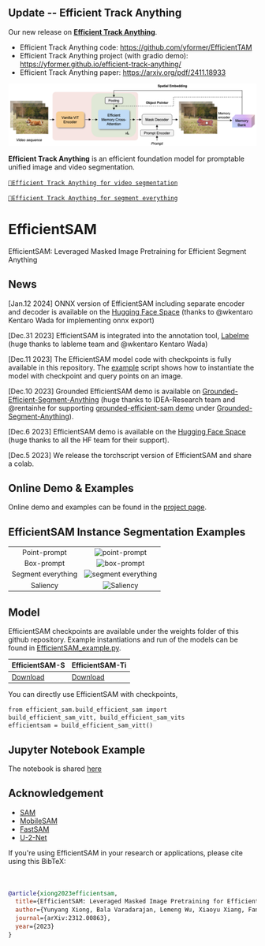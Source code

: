## Update -- Efficient Track Anything

Our new release on [**Efficient Track Anything**](https://github.com/yformer/EfficientTAM).

* Efficient Track Anything code: https://github.com/yformer/EfficientTAM
* Efficient Track Anything project (with gradio demo): https://yformer.github.io/efficient-track-anything/
* Efficient Track Anything paper: https://arxiv.org/pdf/2411.18933

![Efficient Track Anything design](figs/examples/overview.png)

**Efficient Track Anything** is an efficient foundation model for promptable unified image and video segmentation.

[`🤗Efficient Track Anything for video segmentation`](https://f4068764114ebefeb4.gradio.live)

[`🤗Efficient Track Anything for segment everything`](https://5239f8e221db7ee8a0.gradio.live)

# EfficientSAM
EfficientSAM: Leveraged Masked Image Pretraining for Efficient Segment Anything

## News
[Jan.12 2024] ONNX version of EfficientSAM including separate encoder and decoder is available on the [Hugging Face Space](https://huggingface.co/spaces/yunyangx/EfficientSAM/tree/main) (thanks to @wkentaro Kentaro Wada for implementing onnx export)

[Dec.31 2023] EfficientSAM is integrated into the annotation tool, [Labelme](https://github.com/labelmeai/labelme) (huge thanks to lableme team and @wkentaro Kentaro Wada)

[Dec.11 2023] The EfficientSAM model code with checkpoints is fully available in this repository. The [example](https://github.com/yformer/EfficientSAM/blob/main/EfficientSAM_example.py) script shows how to instantiate the model with checkpoint and query points on an image.

[Dec.10 2023] Grounded EfficientSAM demo is available on [Grounded-Efficient-Segment-Anything](https://github.com/IDEA-Research/Grounded-Segment-Anything/tree/main/EfficientSAM) (huge thanks to IDEA-Research team and @rentainhe for supporting [grounded-efficient-sam demo](https://github.com/IDEA-Research/Grounded-Segment-Anything/blob/main/EfficientSAM/grounded_efficient_sam.py) under [Grounded-Segment-Anything](https://github.com/IDEA-Research/Grounded-Segment-Anything)).

[Dec.6 2023] EfficientSAM demo is available on the [Hugging Face Space](https://huggingface.co/spaces/yunyangx/EfficientSAM) (huge thanks to all the HF team for their support).

[Dec.5 2023] We release the torchscript version of EfficientSAM and share a colab.

## Online Demo & Examples
Online demo and examples can be found in the [project page](https://yformer.github.io/efficient-sam/).

## EfficientSAM Instance Segmentation Examples
  |   |   |
:-------------------------:|:-------------------------:
Point-prompt | ![point-prompt](figs/examples/demo_point.png)
Box-prompt |  ![box-prompt](figs/examples/demo_box.png)
Segment everything |![segment everything](figs/examples/demo_everything.png)
Saliency | ![Saliency](figs/examples/demo_saliency.png)

## Model
EfficientSAM checkpoints are available under the weights folder of this github repository. Example instantiations and run of the models can be found in [EfficientSAM_example.py](https://github.com/yformer/EfficientSAM/blob/main/EfficientSAM_example.py).

| EfficientSAM-S | EfficientSAM-Ti |
|------------------------------|------------------------------|
| [Download](https://github.com/yformer/EfficientSAM/blob/main/weights/efficient_sam_vits.pt.zip) |[Download](https://github.com/yformer/EfficientSAM/blob/main/weights/efficient_sam_vitt.pt)|

You can directly use EfficientSAM with checkpoints,
```
from efficient_sam.build_efficient_sam import build_efficient_sam_vitt, build_efficient_sam_vits
efficientsam = build_efficient_sam_vitt()
```

## Jupyter Notebook Example
The notebook is shared [here](https://github.com/yformer/EfficientSAM/blob/main/notebooks)


## Acknowledgement

+ [SAM](https://github.com/facebookresearch/segment-anything)
+ [MobileSAM](https://github.com/ChaoningZhang/MobileSAM)
+ [FastSAM](https://github.com/CASIA-IVA-Lab/FastSAM)
+ [U-2-Net](https://github.com/xuebinqin/U-2-Net)


If you're using EfficientSAM in your research or applications, please cite using this BibTeX:
```bibtex


@article{xiong2023efficientsam,
  title={EfficientSAM: Leveraged Masked Image Pretraining for Efficient Segment Anything},
  author={Yunyang Xiong, Bala Varadarajan, Lemeng Wu, Xiaoyu Xiang, Fanyi Xiao, Chenchen Zhu, Xiaoliang Dai, Dilin Wang, Fei Sun, Forrest Iandola, Raghuraman Krishnamoorthi, Vikas Chandra},
  journal={arXiv:2312.00863},
  year={2023}
}
```
